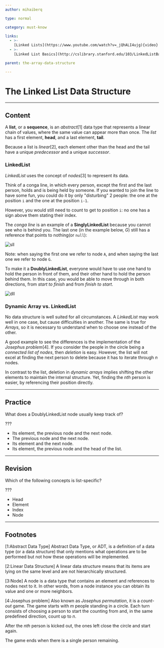 ```yaml
---
author: mihaiberq

type: normal

category: must-know

links:
  - >- 
    [Linked Lists](https://www.youtube.com/watch?v=_jQhALI4ujg){video}
  - >-
    [Linked List Basics](http://cslibrary.stanford.edu/103/LinkedListBasics.pdf){website}

parent: the-array-data-structure

---
```


# The Linked List Data Structure

---

## Content

A **list**, or a **sequence**, is an *abstract*[1] data type that represents a linear chain of values, where the same value can appear more than once. The *list* has a first element, **head**, and a last element, **tail**.

Because a list is *linear*[2], each element other than the head and the tail have a unique *predecessor* and a unique *successor*.

### LinkedList

*LinkedList* uses the concept of *nodes*[3] to represent its data.

Think of a conga line, in which every person, except the first and the last person, holds and is being held by someone. If you wanted to join the line to have some fun, you could do it by only "disturbing" 2 people: the one at the position `i` and the one at the position `i-1`.

However, you would still need to count to get to position `i`: no one has a sign above them stating their index.

The *conga line* is an example of a **SinglyLinkedList** because you cannot see who is behind you. The last one (in the example below, *G*) still has a reference that points to nothing(or `null`):

![sll](https://img.enkipro.com/9fc64a4643c8c46b7d2a600fe99a124d.png)

Note: when saying the first one we refer to node `A`, and when saying the last one we refer to node `G`.

To make it a **DoublyLinkedList**, everyone would have to use one hand to hold the person in front of them, and their other hand to hold the person behind them. In this case, you would be able to move through in both directions, from *start to finish* and from *finish to start*.

![dll](https://img.enkipro.com/dfe8bdeaffa55cb2d4504f4048f2b515.png)

### Dynamic Array vs. LinkedList

No data structure is well suited for all circumstances. A *LinkedList* may work well in one case, but cause difficulties in another. The same is true for *Arrays*, so it is necessary to understand when to choose one instead of the other.

A good example to see the differences is the implementation of the *Josephus problem*[4]. If you consider the people in the circle being a *connected list of nodes*, then *deletion* is easy. However, the list will not excel at finding the next person to delete because it has to iterate through *n* nodes.

In contrast to the list, deletion in *dynamic arrays* implies shifting the other elements to maintain the internal structure. Yet, finding the *nth* person is easier, by referencing their position directly.


---

## Practice

What does a DoublyLinkedList node usually keep track of?

???

- Its element, the previous node and the next node.
- The previous node and the next node.
- Its element and the next node.
- Its element, the previous node and the head of the list.


---

## Revision

Which of the following concepts is list-specific?

???

- Head
- Element
- Index
- Node


---

## Footnotes

[1:Abstract Data Type]
Abstract Data Type, or ADT, is a definition of a data type (or a data structure) that only mentions what operations are to be performed but not how these operations will be implemented.

[2:Linear Data Structure]
A linear data structure means that its items are lying on the same level and are not hierarchically structured.

[3:Node]
A node is a data type that contains an element and references to nodes next to it. In other words, from a node instance you can obtain its value and one or more neighbors.

[4:Josephus problem]
Also known as *Josephus permutation*, it is a *count-out* game. The game starts with *m* people standing in a circle. Each turn consists of choosing a person to start the counting from and, in the same predefined direction, count up to *n*.

After the *nth* person is kicked out, the ones left close the circle and start again.

The game ends when there is a single person remaining.
 
